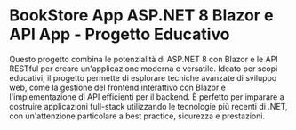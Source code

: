 # BookStore App ASP.NET 8 Blazor e API App - Progetto Educativo

Questo progetto combina le potenzialità di ASP.NET 8 con Blazor e le API RESTful per creare un'applicazione moderna e versatile. Ideato per scopi educativi, il progetto permette di esplorare tecniche avanzate di sviluppo web, come la gestione del frontend interattivo con Blazor e l'implementazione di API efficienti per il backend. È perfetto per imparare a costruire applicazioni full-stack utilizzando le tecnologie più recenti di .NET, con un'attenzione particolare a best practice, sicurezza e prestazioni.
